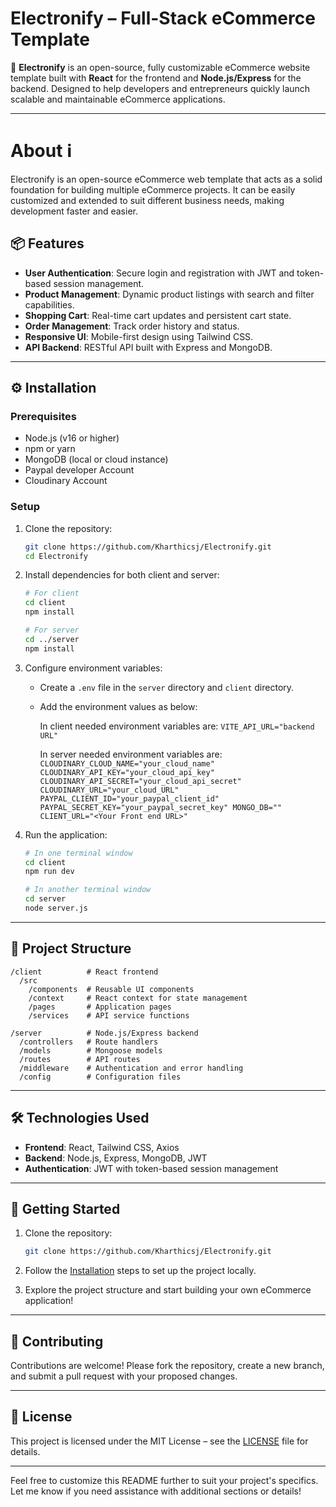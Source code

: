 # Electronify – Full-Stack eCommerce Template

🚀 **Electronify** is an open-source, fully customizable eCommerce website template built with **React** for the frontend and **Node.js/Express** for the backend. Designed to help developers and entrepreneurs quickly launch scalable and maintainable eCommerce applications.

---

# About ℹ️
Electronify is an open-source eCommerce web template that acts as a solid foundation for building multiple eCommerce projects. It can be easily customized and extended to suit different business needs, making development faster and easier.


## 📦 Features

* **User Authentication**: Secure login and registration with JWT and token-based session management.
* **Product Management**: Dynamic product listings with search and filter capabilities.
* **Shopping Cart**: Real-time cart updates and persistent cart state.
* **Order Management**: Track order history and status.
* **Responsive UI**: Mobile-first design using Tailwind CSS.
* **API Backend**: RESTful API built with Express and MongoDB.

---

## ⚙️ Installation

### Prerequisites

* Node.js (v16 or higher)
* npm or yarn
* MongoDB (local or cloud instance)
* Paypal developer Account
* Cloudinary Account

### Setup

1. Clone the repository:

   ```bash
   git clone https://github.com/Kharthicsj/Electronify.git
   cd Electronify
   ```

2. Install dependencies for both client and server:

   ```bash
   # For client
   cd client
   npm install

   # For server
   cd ../server
   npm install
   ```

3. Configure environment variables:

   * Create a `.env` file in the `server` directory and `client` directory.
   * Add the environment values as below:

     In client needed environment variables are:
         ```VITE_API_URL="backend URL"```

     In server needed environment variables are:
         ```CLOUDINARY_CLOUD_NAME="your_cloud_name"
         CLOUDINARY_API_KEY="your_cloud_api_key"
         CLOUDINARY_API_SECRET="your_cloud_api_secret"
         CLOUDINARY_URL="your_cloud_URL"
         PAYPAL_CLIENT_ID="your_paypal_client_id"
         PAYPAL_SECRET_KEY="your_paypal_secret_key"
         MONGO_DB=""
         CLIENT_URL="<Your Front end URL>"```
     

4. Run the application:

   ```bash
   # In one terminal window
   cd client
   npm run dev

   # In another terminal window
   cd server
   node server.js
   ```

---

## 📂 Project Structure

```
/client          # React frontend
  /src
    /components  # Reusable UI components
    /context     # React context for state management
    /pages       # Application pages
    /services    # API service functions

/server          # Node.js/Express backend
  /controllers   # Route handlers
  /models        # Mongoose models
  /routes        # API routes
  /middleware    # Authentication and error handling
  /config        # Configuration files
```

---

## 🛠️ Technologies Used

* **Frontend**: React, Tailwind CSS, Axios
* **Backend**: Node.js, Express, MongoDB, JWT
* **Authentication**: JWT with token-based session management

---

## 🚀 Getting Started

1. Clone the repository:

   ```bash
   git clone https://github.com/Kharthicsj/Electronify.git
   ```

2. Follow the [Installation](#installation) steps to set up the project locally.

3. Explore the project structure and start building your own eCommerce application!

---

## 🤝 Contributing

Contributions are welcome! Please fork the repository, create a new branch, and submit a pull request with your proposed changes.

---

## 📄 License

This project is licensed under the MIT License – see the [LICENSE](LICENSE) file for details.

---

Feel free to customize this README further to suit your project's specifics. Let me know if you need assistance with additional sections or details!
